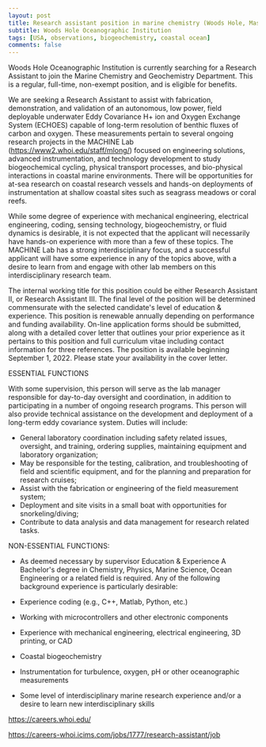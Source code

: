 ```yaml
---
layout: post
title: Research assistant position in marine chemistry (Woods Hole, Massachusetts)
subtitle: Woods Hole Oceanographic Institution
tags: [USA, observations, biogeochemistry, coastal ocean]
comments: false
---
```

Woods Hole Oceanographic Institution is currently searching for a Research Assistant to join the Marine Chemistry and Geochemistry Department. This is a regular, full-time, non-exempt position, and is eligible for benefits.

We are seeking a Research Assistant to assist with fabrication, demonstration, and validation of an autonomous, low power, field deployable underwater Eddy Covariance H+ ion and Oxygen Exchange System (ECHOES) capable of long-term resolution of benthic fluxes of carbon and oxygen. These measurements pertain to several ongoing research projects in the MACHINE Lab (https://www2.whoi.edu/staff/mlong/) focused on engineering solutions, advanced instrumentation, and technology development to study biogeochemical cycling, physical transport processes, and bio-physical interactions in coastal marine environments. There will be opportunities for at-sea research on coastal research vessels and hands-on deployments of instrumentation at shallow coastal sites such as seagrass meadows or coral reefs.

While some degree of experience with mechanical engineering, electrical engineering, coding, sensing technology, biogeochemistry, or fluid dynamics is desirable, it is not expected that the applicant will necessarily have hands-on experience with more than a few of these topics. The MACHINE Lab has a strong interdisciplinary focus, and a successful applicant will have some experience in any of the topics above, with a desire to learn from and engage with other lab members on this interdisciplinary research team.

The internal working title for this position could be either Research Assistant II, or Research Assistant III. The final level of the position will be determined commensurate with the selected candidate's level of education & experience.  This position is renewable annually depending on performance and funding availability. On-line application forms should be submitted, along with a detailed cover letter that outlines your prior experience as it pertains to this position and full curriculum vitae including contact information for three references. The position is available beginning September 1, 2022. Please state your availability in the cover letter.

ESSENTIAL FUNCTIONS

With some supervision, this person will serve as the lab manager responsible for day-to-day oversight and coordination, in addition to participating in a number of ongoing research programs. This person will also provide technical assistance on the development and deployment of a long-term eddy covariance system. Duties will include:

  *   General laboratory coordination including safety related issues, oversight, and training, ordering supplies, maintaining equipment and laboratory organization;
  *   May be responsible for the testing, calibration, and troubleshooting of field and scientific equipment, and for the planning and preparation for research cruises;
  *   Assist with the fabrication or engineering of the field measurement system;
  *   Deployment and site visits in a small boat with opportunities for snorkeling/diving;
  *   Contribute to data analysis and data management for research related tasks.


NON-ESSENTIAL FUNCTIONS:

  *   As deemed necessary by supervisor
Education & Experience
A Bachelor's degree in Chemistry, Physics, Marine Science, Ocean Engineering or a related field is required.
Any of the following background experience is particularly desirable:

  *   Experience coding (e.g., C++, Matlab, Python, etc.)
  *   Working with microcontrollers and other electronic components
  *   Experience with mechanical engineering, electrical engineering, 3D printing, or CAD
  *   Coastal biogeochemistry
  *   Instrumentation for turbulence, oxygen, pH or other oceanographic measurements
  *   Some level of interdisciplinary marine research experience and/or a desire to learn new interdisciplinary skills

https://careers.whoi.edu/

https://careers-whoi.icims.com/jobs/1777/research-assistant/job
